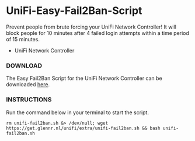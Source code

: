 # UniFi-Easy-Fail2Ban-Script

Prevent people from brute forcing your UniFi Network Controller!
It will block people for 10 minutes after 4 failed login attempts within a time period of 15 minutes.

- UniFi Network Controller


### DOWNLOAD

The Easy Fail2Ban Script for the UniFi Network Controller can be downloaded [here](https://get.glennr.nl/unifi/extra/unifi-fail2ban.sh).

### INSTRUCTIONS

Run the command below in your terminal to start the script.
```
rm unifi-fail2ban.sh &> /dev/null; wget https://get.glennr.nl/unifi/extra/unifi-fail2ban.sh && bash unifi-fail2ban.sh
```
